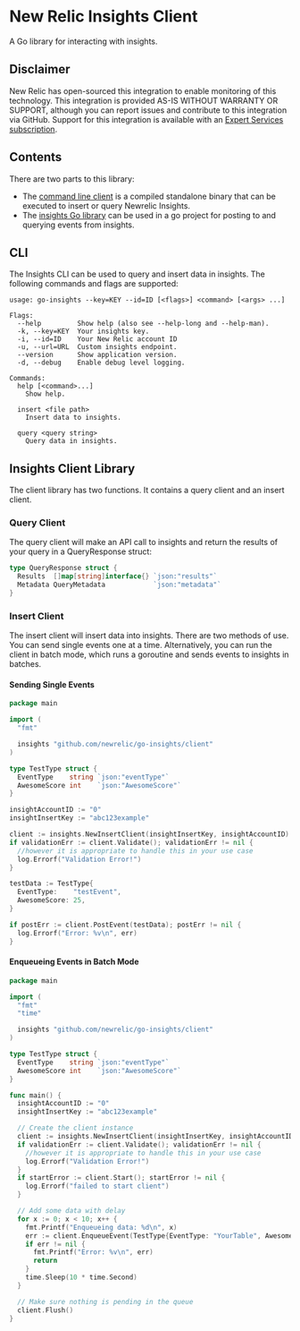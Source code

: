 # New Relic Insights Client
A Go library for interacting with insights.

## Disclaimer
New Relic has open-sourced this integration to enable monitoring of this technology. This integration is provided AS-IS WITHOUT WARRANTY OR SUPPORT, although you can report issues and contribute to this integration via GitHub. Support for this integration is available with an [Expert Services subscription](newrelic.com/expertservices).

## Contents

There are two parts to this library:
* The [command line client](#CLI) is a compiled standalone binary that can be executed to insert or query Newrelic Insights.
* The [insights Go library](#insights-client-library) can be used in a go project for posting to and querying events from insights.

## CLI

The Insights CLI can be used to query and insert data in insights.
The following commands and flags are supported:

```
usage: go-insights --key=KEY --id=ID [<flags>] <command> [<args> ...]

Flags:
  --help         Show help (also see --help-long and --help-man).
  -k, --key=KEY  Your insights key.
  -i, --id=ID    Your New Relic account ID
  -u, --url=URL  Custom insights endpoint.
  --version      Show application version.
  -d, --debug    Enable debug level logging.

Commands:
  help [<command>...]
    Show help.

  insert <file path>
    Insert data to insights.

  query <query string>
    Query data in insights.
```

## Insights Client Library
The client library has two functions. It contains a query client and an insert client.

### Query Client
The query client will make an API call to insights and return the results of your query in a QueryResponse struct:

```go
type QueryResponse struct {
  Results  []map[string]interface{} `json:"results"`
  Metadata QueryMetadata            `json:"metadata"`
}
```

### Insert Client
The insert client will insert data into insights.
There are two methods of use. You can send single events one at a time. Alternatively, you can run the client in batch mode, which runs a goroutine and sends
events to insights in batches.

#### Sending Single Events
```go
package main

import (
  "fmt"

  insights "github.com/newrelic/go-insights/client"
)

type TestType struct {
  EventType    string `json:"eventType"`
  AwesomeScore int    `json:"AwesomeScore"`
}

insightAccountID := "0"
insightInsertKey := "abc123example"

client := insights.NewInsertClient(insightInsertKey, insightAccountID)
if validationErr := client.Validate(); validationErr != nil {
  //however it is appropriate to handle this in your use case
  log.Errorf("Validation Error!")
}

testData := TestType{
  EventType:    "testEvent",
  AwesomeScore: 25,
}

if postErr := client.PostEvent(testData); postErr != nil {
  log.Errorf("Error: %v\n", err)
}
```

#### Enqueueing Events in Batch Mode

```go
package main

import (
  "fmt"
  "time"

  insights "github.com/newrelic/go-insights/client"
)

type TestType struct {
  EventType    string `json:"eventType"`
  AwesomeScore int    `json:"AwesomeScore"`
}

func main() {
  insightAccountID := "0"
  insightInsertKey := "abc123example"

  // Create the client instance
  client := insights.NewInsertClient(insightInsertKey, insightAccountID)
  if validationErr := client.Validate(); validationErr != nil {
    //however it is appropriate to handle this in your use case
    log.Errorf("Validation Error!")
  }
  if startError := client.Start(); startError != nil {
    log.Errorf("failed to start client")
  }

  // Add some data with delay
  for x := 0; x < 10; x++ {
    fmt.Printf("Enqueueing data: %d\n", x)
    err := client.EnqueueEvent(TestType{EventType: "YourTable", AwesomeScore: 9000 + x})
    if err != nil {
      fmt.Printf("Error: %v\n", err)
      return
    }
    time.Sleep(10 * time.Second)
  }

  // Make sure nothing is pending in the queue
  client.Flush()
}
```
